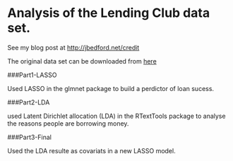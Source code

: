 Analysis of the Lending Club data set. 
===

See my blog post at http://jbedford.net/credit


The original data set can be downloaded from [here](https://www.lendingclub.com/info/download-data.action)



###Part1-LASSO

Used LASSO in the glmnet package to build a perdictor of loan sucess. 



###Part2-LDA

used Latent Dirichlet allocation (LDA) in the RTextTools package to analyse the reasons people are borrowing money. 


###Part3-Final

Used the LDA resulte as covariats in a new LASSO model. 



